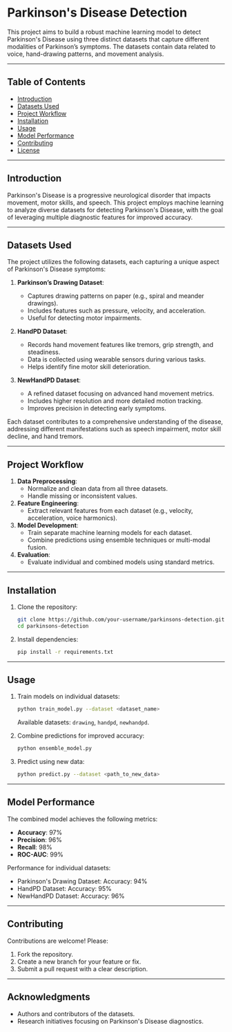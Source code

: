 # Parkinson's Disease Detection

This project aims to build a robust machine learning model to detect Parkinson's Disease using three distinct datasets that capture different modalities of Parkinson’s symptoms. The datasets contain data related to voice, hand-drawing patterns, and movement analysis.

---

## Table of Contents
- [Introduction](#introduction)
- [Datasets Used](#datasets-used)
- [Project Workflow](#project-workflow)
- [Installation](#installation)
- [Usage](#usage)
- [Model Performance](#model-performance)
- [Contributing](#contributing)
- [License](#license)

---

## Introduction
Parkinson's Disease is a progressive neurological disorder that impacts movement, motor skills, and speech. This project employs machine learning to analyze diverse datasets for detecting Parkinson's Disease, with the goal of leveraging multiple diagnostic features for improved accuracy.

---

## Datasets Used
The project utilizes the following datasets, each capturing a unique aspect of Parkinson's Disease symptoms:

1. **Parkinson’s Drawing Dataset**:
   - Captures drawing patterns on paper (e.g., spiral and meander drawings).
   - Includes features such as pressure, velocity, and acceleration.
   - Useful for detecting motor impairments.

2. **HandPD Dataset**:
   - Records hand movement features like tremors, grip strength, and steadiness.
   - Data is collected using wearable sensors during various tasks.
   - Helps identify fine motor skill deterioration.

3. **NewHandPD Dataset**:
   - A refined dataset focusing on advanced hand movement metrics.
   - Includes higher resolution and more detailed motion tracking.
   - Improves precision in detecting early symptoms.

Each dataset contributes to a comprehensive understanding of the disease, addressing different manifestations such as speech impairment, motor skill decline, and hand tremors.

---

## Project Workflow
1. **Data Preprocessing**:
   - Normalize and clean data from all three datasets.
   - Handle missing or inconsistent values.
2. **Feature Engineering**:
   - Extract relevant features from each dataset (e.g., velocity, acceleration, voice harmonics).
3. **Model Development**:
   - Train separate machine learning models for each dataset.
   - Combine predictions using ensemble techniques or multi-modal fusion.
4. **Evaluation**:
   - Evaluate individual and combined models using standard metrics.

---

## Installation
1. Clone the repository:
   ```bash
   git clone https://github.com/your-username/parkinsons-detection.git
   cd parkinsons-detection
   ```
2. Install dependencies:
   ```bash
   pip install -r requirements.txt
   ```

---

## Usage
1. Train models on individual datasets:
   ```bash
   python train_model.py --dataset <dataset_name>
   ```
   Available datasets: `drawing`, `handpd`, `newhandpd`.

2. Combine predictions for improved accuracy:
   ```bash
   python ensemble_model.py
   ```

3. Predict using new data:
   ```bash
   python predict.py --dataset <path_to_new_data>
   ```

---

## Model Performance
The combined model achieves the following metrics:
- **Accuracy**: 97%
- **Precision**: 96%
- **Recall**: 98%
- **ROC-AUC**: 99%

Performance for individual datasets:
- Parkinson's Drawing Dataset: Accuracy: 94%
- HandPD Dataset: Accuracy: 95%
- NewHandPD Dataset: Accuracy: 96%

---

## Contributing
Contributions are welcome! Please:
1. Fork the repository.
2. Create a new branch for your feature or fix.
3. Submit a pull request with a clear description.

---


## Acknowledgments
- Authors and contributors of the datasets.
- Research initiatives focusing on Parkinson's Disease diagnostics.

